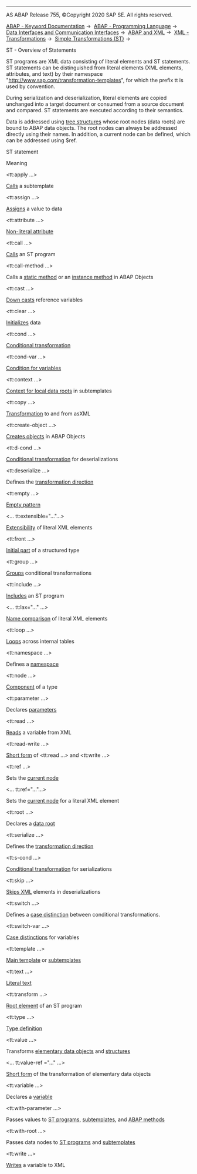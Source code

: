   

* * *

AS ABAP Release 755, ©Copyright 2020 SAP SE. All rights reserved.

[ABAP - Keyword Documentation](javascript:call_link\('abenabap.htm'\)) →  [ABAP - Programming Language](javascript:call_link\('abenabap_reference.htm'\)) →  [Data Interfaces and Communication Interfaces](javascript:call_link\('abenabap_data_communication.htm'\)) →  [ABAP and XML](javascript:call_link\('abenabap_xml.htm'\)) →  [XML - Transformations](javascript:call_link\('abenabap_xml_trafos.htm'\)) →  [Simple Transformations (ST)](javascript:call_link\('abenabap_st.htm'\)) → 

ST - Overview of Statements

ST programs are XML data consisting of literal elements and ST statements. ST statements can be distinguished from literal elements (XML elements, attributes, and text) by their namespace "http://www.sap.com/transformation-templates", for which the prefix tt is used by convention.

During serialization and deserialization, literal elements are copied unchanged into a target document or consumed from a source document and compared. ST statements are executed according to their semantics.

Data is addressed using [tree structures](javascript:call_link\('abenst_trees.htm'\)) whose root nodes (data roots) are bound to ABAP data objects. The root nodes can always be addressed directly using their names. In addition, a current node can be defined, which can be addressed using $ref.

ST statement

Meaning

<tt:apply ...>

[Calls](javascript:call_link\('abenst_tt_apply.htm'\)) a subtemplate

<tt:assign ...>

[Assigns](javascript:call_link\('abenst_tt_assign.htm'\)) a value to data

<tt:attribute ...>

[Non-literal attribute](javascript:call_link\('abenst_tt_attribute.htm'\))

<tt:call ...>

[Calls](javascript:call_link\('abenst_tt_call.htm'\)) an ST program

<tt:call-method ...>

Calls a [static method](javascript:call_link\('abenst_tt_call-method_static.htm'\)) or an [instance method](javascript:call_link\('abenst_tt_call-method_instance.htm'\)) in ABAP Objects

<tt:cast ...>

[Down casts](javascript:call_link\('abenst_tt_cast.htm'\)) reference variables

<tt:clear ...>

[Initializes](javascript:call_link\('abenst_tt_clear.htm'\)) data

<tt:cond ...>

[Conditional transformation](javascript:call_link\('abenst_tt_cond.htm'\))

<tt:cond-var ...>

[Condition for variables](javascript:call_link\('abenst_tt_cond-var.htm'\))

<tt:context ...>

[Context for local data roots](javascript:call_link\('abenst_tt_template_sub.htm'\)) in subtemplates

<tt:copy ...>

[Transformation](javascript:call_link\('abenst_tt_copy.htm'\)) to and from asXML

<tt:create-object ...>

[Creates objects](javascript:call_link\('abenst_tt_create.htm'\)) in ABAP Objects

<tt:d-cond ...>

[Conditional transformation](javascript:call_link\('abenst_tt_cond.htm'\)) for deserializations

<tt:deserialize ...>

Defines the [transformation direction](javascript:call_link\('abenst_tt_serialize_deserialize.htm'\))

<tt:empty ...>

[Empty pattern](javascript:call_link\('abenst_tt_empty.htm'\))

<... tt:extensible="..."...>

[Extensibility](javascript:call_link\('abenst_tt_extensible.htm'\)) of literal XML elements

<tt:front ...>

[Initial part](javascript:call_link\('abenst_tt_type.htm'\)) of a structured type

<tt:group ...>

[Groups](javascript:call_link\('abenst_tt_group.htm'\)) conditional transformations

<tt:include ...>

[Includes](javascript:call_link\('abenst_tt_include.htm'\)) an ST program

<... tt:lax="..." ...>

[Name comparison](javascript:call_link\('abenst_tt_lax.htm'\)) of literal XML elements

<tt:loop ...>

[Loops](javascript:call_link\('abenst_tt_loop.htm'\)) across internal tables

<tt:namespace ...>

Defines a [namespace](javascript:call_link\('abenst_tt_namespace.htm'\))

<tt:node ...>

[Component](javascript:call_link\('abenst_tt_type.htm'\)) of a type

<tt:parameter ...>

Declares [parameters](javascript:call_link\('abenst_tt_parameter.htm'\))

<tt:read ...>

[Reads](javascript:call_link\('abenst_tt_read.htm'\)) a variable from XML

<tt:read-write ...>

[Short form](javascript:call_link\('abenst_tt_read_write.htm'\)) of <tt:read ...> and <tt:write ...>

<tt:ref ...>

Sets the [current node](javascript:call_link\('abenst_tt_ref.htm'\))

<... tt:ref="..."...>

Sets the [current node](javascript:call_link\('abenst_tt_ref.htm'\)) for a literal XML element

<tt:root ...>

Declares a [data root](javascript:call_link\('abenst_tt_root.htm'\))

<tt:serialize ...>

Defines the [transformation direction](javascript:call_link\('abenst_tt_serialize_deserialize.htm'\))

<tt:s-cond ...>

[Conditional transformation](javascript:call_link\('abenst_tt_cond.htm'\)) for serializations

<tt:skip ...>

[Skips XML](javascript:call_link\('abenst_tt_skip.htm'\)) elements in deserializations

<tt:switch ...>

[](javascript:call_link\('abenst_tt_switch.htm'\))Defines a [case distinction](javascript:call_link\('abenst_tt_switch.htm'\)) between conditional transformations.

<tt:switch-var ...>

[Case distinctions](javascript:call_link\('abenst_tt_switch-var.htm'\)) for variables

<tt:template ...>

[Main template](javascript:call_link\('abenst_tt_template_main.htm'\)) or [subtemplates](javascript:call_link\('abenst_tt_template_sub.htm'\))

<tt:text ...>

[Literal text](javascript:call_link\('abenst_tt_text.htm'\))

<tt:transform ...>

[Root element](javascript:call_link\('abenst_tt_transform.htm'\)) of an ST program

<tt:type ...>

[Type definition](javascript:call_link\('abenst_tt_type.htm'\))

<tt:value ...>

Transforms [elementary data objects](javascript:call_link\('abenst_tt_value_elementary.htm'\)) and [structures](javascript:call_link\('abenst_tt_value_structure.htm'\))

<... tt:value-ref ="..." ...>

[Short form](javascript:call_link\('abenst_tt_value_elementary.htm'\)) of the transformation of elementary data objects

<tt:variable ...>

Declares a [variable](javascript:call_link\('abenst_tt_variable.htm'\))

<tt:with-parameter ...>

Passes values to [ST programs](javascript:call_link\('abenst_tt_call.htm'\)), [subtemplates](javascript:call_link\('abenst_tt_apply.htm'\)), and [ABAP methods](javascript:call_link\('abenst_tt_call-method_static.htm'\))

<tt:with-root ...>

Passes data nodes to [ST programs](javascript:call_link\('abenst_tt_call.htm'\)) and [subtemplates](javascript:call_link\('abenst_tt_apply.htm'\))

<tt:write ...>

[Writes](javascript:call_link\('abenst_tt_write.htm'\)) a variable to XML